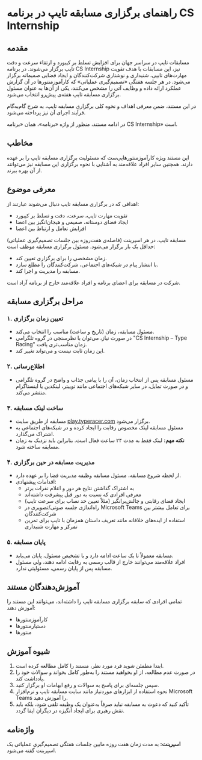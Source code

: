 # راهنمای برگزاری مسابقه تایپ در برنامه CS Internship

## مقدمه

مسابقات تایپ در سراسر جهان برای افزایش تسلط بر کیبورد و ارتقاء سرعت و دقت تایپ برگزار می‌شوند. در برنامه CS Internship نیز، این مسابقات با هدف تقویت مهارت‌های تایپی، شنیداری و نوشتاری شرکت‌کنندگان و ایجاد فضایی صمیمانه برگزار می‌شود. در هر جلسه هفتگی «تصمیم‌گیری عملیاتی» که کارآموزمنتورها در آن گزارش عملکرد ارائه داده و وظایف آتی را مشخص می‌کنند، یکی از آن‌ها به عنوان مسئول برگزاری مسابقه تایپ هفته‌ی پیش‌رو انتخاب می‌شود.

در این مستند، ضمن معرفی اهداف و نحوه کلی برگزاری مسابقه تایپ، به شرح گام‌به‌گام فرآیند اجرای آن نیز پرداخته می‌شود.

در ادامه مستند، منظور از واژه «برنامه»، همان «برنامه CS Internship» است.

## مخاطب

این مستند ویژه کارآموزمنتورهایی‌ست که مسئولیت برگزاری مسابقه تایپ را بر عهده دارند. همچنین سایر افراد علاقه‌مند به آشنایی با نحوه برگزاری این مسابقه نیز می‌توانند از آن بهره ببرند.

## معرفی موضوع
اهدافی که در برگزاری مسابقه تایپ دنبال می‌شوند عبارتند از:
- تقویت مهارت تایپ، سرعت، دقت و تسلط بر کیبورد
- ایجاد فضای دوستانه، صمیمی و هیجان‌انگیز بین اعضا
- افزایش تعامل و ارتباط بین اعضا

مسابقه تایپ، در هر اسپرینت (فاصله‌ی هفت‌روزه بین جلسات تصمیم‌گیری عملیاتی) حداقل یک بار برگزار می‌شود. مسئول برگزاری مسابقه موظف است:

- زمان مشخصی را برای برگزاری تعیین کند.
- با انتشار پیام در شبکه‌های اجتماعی، شرکت‌کنندگان را مطلع سازد.
- مسابقه را مدیریت و اجرا کند.

شرکت در مسابقه برای اعضای برنامه و افراد علاقه‌مند خارج از برنامه آزاد است.

## مراحل برگزاری مسابقه

### ۱. تعیین زمان برگزاری

- مسئول مسابقه، زمان (تاریخ و ساعت) مناسب را انتخاب می‌کند.
- در صورت نیاز، می‌توان با نظرسنجی در گروه تلگرامی "CS Internship – Type Racing" زمان مناسب‌تری یافت.
- این زمان ثابت نیست و می‌تواند تغییر کند.

### ۲. اطلاع‌رسانی

- مسئول مسابقه پس از انتخاب زمان، آن را با پیامی جذاب و واضح در گروه تلگرامی و در صورت تمایل، در سایر شبکه‌های اجتماعی مانند توییتر، لینکدین یا اینستاگرام منتشر می‌کند.

### ۳. ساخت لینک مسابقه

- مسابقه از طریق سایت [play.typeracer.com](https://play.typeracer.com) برگزار می‌شود.
- مسئول مسابقه لینک مخصوص رقابت را ایجاد کرده و در شبکه‌های اجتماعی به اشتراک می‌گذارد.
- **نکته مهم:** لینک فقط به مدت ۲۴ ساعت فعال است. بنابراین باید نزدیک به زمان مسابقه ساخته شود.

### ۴. مدیریت مسابقه در حین برگزاری

- از لحظه شروع مسابقه، مسئول مسابقه وظیفه مدیریت فضا را بر عهده دارد.
- اقدامات پیشنهادی:
  - به اشتراک گذاشتن نتایج هر دور و اعلام نفرات برتر
  - معرفی افرادی که نسبت به دور قبل پیشرفت داشته‌اند
  - ایجاد فضای رقابتی و چالش‌برانگیز (مثلاً تعیین حد نصاب برای سرعت تایپ)
  - راه‌اندازی جلسه صوتی/تصویری در Microsoft Teams برای تعامل بیشتر بین شرکت‌کنندگان
  - استفاده از ایده‌های خلاقانه مانند تعریف داستان همزمان با تایپ برای تمرین تمرکز و مهارت شنیداری

### ۵. پایان مسابقه

- مسابقه معمولاً تا یک ساعت ادامه دارد و با تشخیص مسئول، پایان می‌یابد.
- افراد علاقه‌مند می‌توانند خارج از قالب رسمی به رقابت ادامه دهند، ولی مسئول مسابقه پس از پایان رسمی، مسئولیتی ندارد.

## آموزش‌دهندگان مستند

تمامی افرادی که سابقه برگزاری مسابقه تایپ را داشته‌اند، می‌توانند این مستند را آموزش دهند:
- کارآموزمنتورها
- دستیارمنتورها
- منتورها

## شیوه آموزش

1. ابتدا مطمئن شوید فرد مورد نظر، مستند را کامل مطالعه کرده است.
2. در صورت عدم مطالعه، از او بخواهید مستند را به‌طور کامل بخواند و سوالات خود را یادداشت کند.
3. سپس جلسه‌ای برای پاسخ به سوالات و رفع ابهامات او برگزار کنید.
4. نحوه استفاده از ابزارهای موردنیاز مانند سایت مسابقه تایپ و نرم‌افزار Microsoft Teams را آموزش دهید.
5. تأکید کنید که دعوت به مسابقه نباید صرفاً به‌عنوان یک وظیفه تلقی شود، بلکه باید نقش رهبری برای ایجاد انگیزه در دیگران ایفا گردد.

## واژه‌نامه

**اسپرینت:** به مدت زمان هفت روزه مابین جلسات هفتگی تصمیم‌گیری عملیاتی یک اسپرینت گفته می‌شود.



